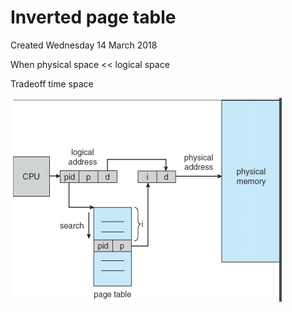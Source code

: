 # Inverted page table
Created Wednesday 14 March 2018

When
physical space
<< logical space

Tradeoff
time
space
	
![](./Inverted_page_table/pasted_image.png)





